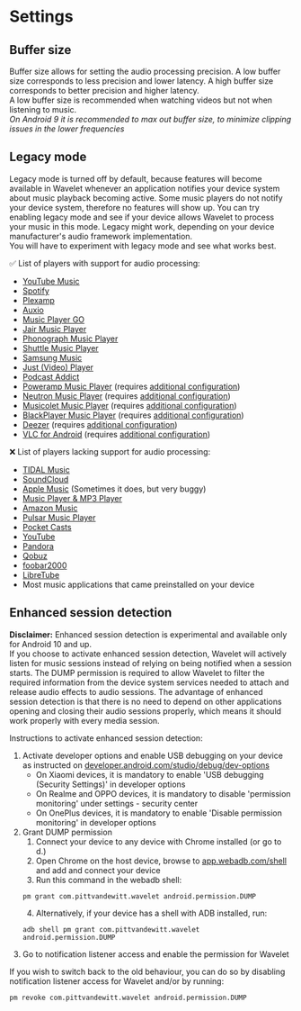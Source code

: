 # Settings

## Buffer size

Buffer size allows for setting the audio processing precision. A low buffer size corresponds to less precision and lower latency. A high buffer size corresponds to better precision and higher latency.  
A low buffer size is recommended when watching videos but not when listening to music.  
*On Android 9 it is recommended to max out buffer size, to minimize clipping issues in the lower frequencies*

## Legacy mode

Legacy mode is turned off by default, because features will become available in Wavelet whenever an application notifies your device system about music playback becoming active.  Some music players do not notify your device system, therefore no features will show up. You can try enabling legacy mode and see if your device allows Wavelet to process your music in this mode. Legacy might work, depending on your device manufacturer's audio framework implementation.  
You will have to experiment with legacy mode and see what works best.

:white_check_mark: List of players with support for audio processing:

* [YouTube Music]
* [Spotify]
* [Plexamp]
* [Auxio]
* [Music Player GO]
* [Jair Music Player]
* [Phonograph Music Player]
* [Shuttle Music Player]
* [Samsung Music]
* [Just (Video) Player]
* [Podcast Addict]
* [Poweramp Music Player] (requires [additional configuration](Configuration.md#poweramp))
* [Neutron Music Player] (requires [additional configuration](Configuration.md#neutron))
* [Musicolet Music Player] (requires [additional configuration](Configuration.md#musicolet))
* [BlackPlayer Music Player] (requires [additional configuration](Configuration.md#blackplayer))
* [Deezer] (requires [additional configuration](Configuration.md#deezer))
* [VLC for Android] (requires [additional configuration](Configuration.md#vlc))

❌ List of players lacking support for audio processing:

* [TIDAL Music]
* [SoundCloud]
* [Apple Music] (Sometimes it does, but very buggy)
* [Music Player & MP3 Player]
* [Amazon Music]
* [Pulsar Music Player]
* [Pocket Casts]
* [YouTube]
* [Pandora]
* [Qobuz]
* [foobar2000]
* [LibreTube]
* Most music applications that came preinstalled on your device

## Enhanced session detection

**Disclaimer:** Enhanced session detection is experimental and available only for Android 10 and up.  
If you choose to activate enhanced session detection, Wavelet will actively listen for music sessions instead of relying on being notified when a session starts. The DUMP permission is required to allow Wavelet to filter the required information from the device system services needed to attach and release audio effects to audio sessions. The advantage of enhanced session detection is that there is no need to depend on other applications opening and closing their audio sessions properly, which means it should work properly with every media session.

Instructions to activate enhanced session detection:

1. Activate developer options and enable USB debugging on your device as instructed on [developer.android.com/studio/debug/dev-options]
    - On Xiaomi devices, it is mandatory to enable 'USB debugging (Security Settings)' in developer options
    - On Realme and OPPO devices, it is mandatory to disable 'permission monitoring' under settings - security center
    - On OnePlus devices, it is mandatory to enable 'Disable permission monitoring' in developer options
2. Grant DUMP permission
    1. Connect your device to any device with Chrome installed (or go to d.)
    2. Open Chrome on the host device, browse to [app.webadb.com/shell] and add and connect your device
    3. Run this command in the webadb shell:
    ```shell
    pm grant com.pittvandewitt.wavelet android.permission.DUMP
    ```
    4. Alternatively, if your device has a shell with ADB installed, run:
    ```shell
    adb shell pm grant com.pittvandewitt.wavelet android.permission.DUMP
    ```
3. Go to notification listener access and enable the permission for Wavelet

If you wish to switch back to the old behaviour, you can do so by disabling notification listener access for Wavelet and/or by running:
```shell
pm revoke com.pittvandewitt.wavelet android.permission.DUMP
```

[app.webadb.com/shell]: https://app.webadb.com/shell
[developer.android.com/studio/debug/dev-options]: https://developer.android.com/studio/debug/dev-options.html#enable

[Youtube Music]: https://play.google.com/store/apps/details?id=com.google.android.apps.youtube.music
[Spotify]: https://play.google.com/store/apps/details?id=com.spotify.music
[Plexamp]: https://play.google.com/store/apps/details?id=tv.plex.labs.plexamp
[Auxio]: https://f-droid.org/packages/org.oxycblt.auxio/
[Music Player GO]: https://play.google.com/store/apps/details?id=com.iven.musicplayergo
[Jair Music Player]: https://play.google.com/store/apps/details?id=aj.jair.music
[Phonograph Music Player]: https://play.google.com/store/apps/details?id=com.kabouzeid.gramophone
[Shuttle Music Player]: https://play.google.com/store/apps/details?id=another.music.player
[Samsung Music]: https://play.google.com/store/apps/details?id=com.sec.android.app.music
[Just (Video) Player]: https://play.google.com/store/apps/details?id=com.brouken.player
[Podcast Addict]: https://play.google.com/store/apps/details?id=com.bambuna.podcastaddict
[Poweramp Music Player]: https://play.google.com/store/apps/details?id=com.maxmpz.audioplayer
[Neutron Music Player]: https://play.google.com/store/apps/details?id=com.neutroncode.mp
[Musicolet Music Player]: https://play.google.com/store/apps/details?id=in.krosbits.musicolet
[BlackPlayer Music Player]: https://play.google.com/store/apps/details?id=com.musicplayer.blackplayerfree
[Deezer]: https://play.google.com/store/apps/details?id=deezer.android.app
[VLC for Android]: https://play.google.com/store/apps/details?id=org.videolan.vlc

[TIDAL Music]: https://play.google.com/store/apps/details?id=com.aspiro.tidal
[SoundCloud]: https://play.google.com/store/apps/details?id=com.soundcloud.android
[Apple Music]: https://play.google.com/store/apps/details?id=com.apple.android.music
[Music Player & MP3 Player]: https://play.google.com/store/apps/details?id=musicplayer.musicapps.music.mp3player
[Amazon Music]: https://play.google.com/store/apps/details?id=com.amazon.mp3
[Pulsar Music Player]: https://play.google.com/store/apps/details?id=com.rhmsoft.pulsar
[Pocket Casts]: https://play.google.com/store/apps/details?id=au.com.shiftyjelly.pocketcasts
[YouTube]: https://play.google.com/store/apps/details?id=com.google.android.youtube
[Pandora]: https://play.google.com/store/apps/details?id=com.pandora.android
[Qobuz]: https://play.google.com/store/apps/details?id=com.qobuz.music
[foobar2000]: https://play.google.com/store/apps/details?id=com.foobar2000.foobar2000
[LibreTube]: https://f-droid.org/packages/com.github.libretube/